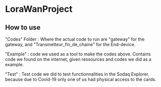 # LoraWanProject

## How to use
"Codes" Folder : Where the actual code to run are "gateway" for the gateway, and "Transmetteur_fin_de_chaine" for the End-device.

"Example" : code we used as a tool to make the codes above. Contains code we found on the internet, given ressources and codes we did as a example.

"Test" : Test code we did to test functionnalities in the Sodaq Explorer, because due to Covid-19 only one of us had physical access to the cards.
